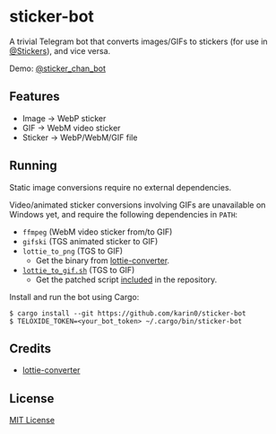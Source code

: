# sticker-bot

A trivial Telegram bot that converts images/GIFs to stickers (for use in [@Stickers](http://t.me/Stickers)), and vice versa.

Demo: [@sticker_chan_bot](http://t.me/sticker_chan_bot)

## Features

- Image -> WebP sticker
- GIF -> WebM video sticker
- Sticker -> WebP/WebM/GIF file

## Running

Static image conversions require no external dependencies.

Video/animated sticker conversions involving GIFs are unavailable on Windows yet, and require the following dependencies in `PATH`:

- `ffmpeg` (WebM video sticker from/to GIF)
- `gifski` (TGS animated sticker to GIF)
- `lottie_to_png` (TGS to GIF)
  - Get the binary from [lottie-converter](https://github.com/ed-asriyan/lottie-converter/releases).
- [`lottie_to_gif.sh`](/lottie_to_gif.sh) (TGS to GIF)
  - Get the patched script [included](/lottie_to_gif.sh) in the repository.

Install and run the bot using Cargo:

```console
$ cargo install --git https://github.com/karin0/sticker-bot
$ TELOXIDE_TOKEN=<your_bot_token> ~/.cargo/bin/sticker-bot
```

## Credits

- [lottie-converter](https://github.com/ed-asriyan/lottie-converter)

## License

[MIT License](/LICENSE)
